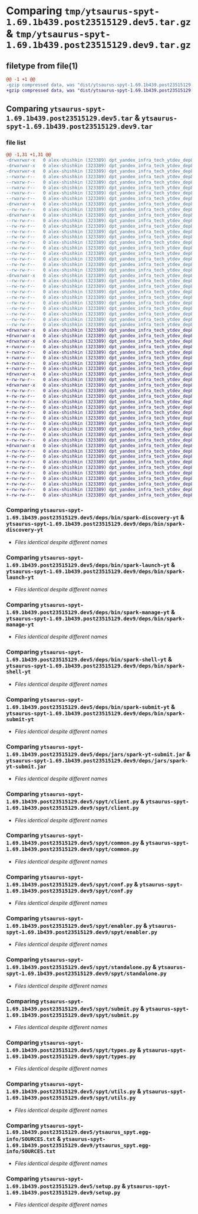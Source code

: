 # Comparing `tmp/ytsaurus-spyt-1.69.1b439.post23515129.dev5.tar.gz` & `tmp/ytsaurus-spyt-1.69.1b439.post23515129.dev9.tar.gz`

## filetype from file(1)

```diff
@@ -1 +1 @@
-gzip compressed data, was "dist/ytsaurus-spyt-1.69.1b439.post23515129.dev5.tar", last modified: Tue Apr  4 15:16:56 2023, max compression
+gzip compressed data, was "dist/ytsaurus-spyt-1.69.1b439.post23515129.dev9.tar", last modified: Thu Apr  6 08:54:06 2023, max compression
```

## Comparing `ytsaurus-spyt-1.69.1b439.post23515129.dev5.tar` & `ytsaurus-spyt-1.69.1b439.post23515129.dev9.tar`

### file list

```diff
@@ -1,31 +1,31 @@
-drwxrwxr-x   0 alex-shishkin (323389) dpt_yandex_infra_tech_ytdev_dep8 (246647)        0 2023-04-04 15:16:56.000000 ytsaurus-spyt-1.69.1b439.post23515129.dev5/
-drwxrwxr-x   0 alex-shishkin (323389) dpt_yandex_infra_tech_ytdev_dep8 (246647)        0 2023-04-04 15:16:56.000000 ytsaurus-spyt-1.69.1b439.post23515129.dev5/deps/
-drwxrwxr-x   0 alex-shishkin (323389) dpt_yandex_infra_tech_ytdev_dep8 (246647)        0 2023-04-04 15:16:56.000000 ytsaurus-spyt-1.69.1b439.post23515129.dev5/deps/bin/
--rwxrw-r--   0 alex-shishkin (323389) dpt_yandex_infra_tech_ytdev_dep8 (246647)     1245 2023-04-04 15:16:56.000000 ytsaurus-spyt-1.69.1b439.post23515129.dev5/deps/bin/spark-discovery-yt
--rwxrw-r--   0 alex-shishkin (323389) dpt_yandex_infra_tech_ytdev_dep8 (246647)    11097 2023-04-04 15:16:56.000000 ytsaurus-spyt-1.69.1b439.post23515129.dev5/deps/bin/spark-launch-yt
--rwxrw-r--   0 alex-shishkin (323389) dpt_yandex_infra_tech_ytdev_dep8 (246647)     2351 2023-04-04 15:16:56.000000 ytsaurus-spyt-1.69.1b439.post23515129.dev5/deps/bin/spark-manage-yt
--rwxrw-r--   0 alex-shishkin (323389) dpt_yandex_infra_tech_ytdev_dep8 (246647)      813 2023-04-04 15:16:56.000000 ytsaurus-spyt-1.69.1b439.post23515129.dev5/deps/bin/spark-shell-yt
--rwxrw-r--   0 alex-shishkin (323389) dpt_yandex_infra_tech_ytdev_dep8 (246647)     1063 2023-04-04 15:16:56.000000 ytsaurus-spyt-1.69.1b439.post23515129.dev5/deps/bin/spark-submit-yt
-drwxrwxr-x   0 alex-shishkin (323389) dpt_yandex_infra_tech_ytdev_dep8 (246647)        0 2023-04-04 15:16:56.000000 ytsaurus-spyt-1.69.1b439.post23515129.dev5/deps/jars/
--rw-rw-r--   0 alex-shishkin (323389) dpt_yandex_infra_tech_ytdev_dep8 (246647)  1798359 2023-04-04 15:16:56.000000 ytsaurus-spyt-1.69.1b439.post23515129.dev5/deps/jars/spark-yt-submit.jar
-drwxrwxr-x   0 alex-shishkin (323389) dpt_yandex_infra_tech_ytdev_dep8 (246647)        0 2023-04-04 15:16:56.000000 ytsaurus-spyt-1.69.1b439.post23515129.dev5/spyt/
--rw-rw-r--   0 alex-shishkin (323389) dpt_yandex_infra_tech_ytdev_dep8 (246647)       95 2023-02-22 20:15:30.000000 ytsaurus-spyt-1.69.1b439.post23515129.dev5/spyt/__init__.py
--rw-rw-r--   0 alex-shishkin (323389) dpt_yandex_infra_tech_ytdev_dep8 (246647)    16556 2023-04-04 15:16:01.000000 ytsaurus-spyt-1.69.1b439.post23515129.dev5/spyt/client.py
--rw-rw-r--   0 alex-shishkin (323389) dpt_yandex_infra_tech_ytdev_dep8 (246647)     1106 2023-03-14 10:41:35.000000 ytsaurus-spyt-1.69.1b439.post23515129.dev5/spyt/common.py
--rw-rw-r--   0 alex-shishkin (323389) dpt_yandex_infra_tech_ytdev_dep8 (246647)     7436 2023-04-04 15:16:01.000000 ytsaurus-spyt-1.69.1b439.post23515129.dev5/spyt/conf.py
--rw-rw-r--   0 alex-shishkin (323389) dpt_yandex_infra_tech_ytdev_dep8 (246647)     3493 2023-03-18 23:30:06.000000 ytsaurus-spyt-1.69.1b439.post23515129.dev5/spyt/enabler.py
--rw-rw-r--   0 alex-shishkin (323389) dpt_yandex_infra_tech_ytdev_dep8 (246647)    34102 2023-04-04 15:16:01.000000 ytsaurus-spyt-1.69.1b439.post23515129.dev5/spyt/standalone.py
--rw-rw-r--   0 alex-shishkin (323389) dpt_yandex_infra_tech_ytdev_dep8 (246647)     9779 2023-03-14 10:41:35.000000 ytsaurus-spyt-1.69.1b439.post23515129.dev5/spyt/submit.py
--rw-rw-r--   0 alex-shishkin (323389) dpt_yandex_infra_tech_ytdev_dep8 (246647)     4003 2023-03-14 10:41:35.000000 ytsaurus-spyt-1.69.1b439.post23515129.dev5/spyt/types.py
--rw-rw-r--   0 alex-shishkin (323389) dpt_yandex_infra_tech_ytdev_dep8 (246647)    10373 2023-04-04 15:16:01.000000 ytsaurus-spyt-1.69.1b439.post23515129.dev5/spyt/utils.py
--rw-rw-r--   0 alex-shishkin (323389) dpt_yandex_infra_tech_ytdev_dep8 (246647)      181 2023-04-04 15:16:42.000000 ytsaurus-spyt-1.69.1b439.post23515129.dev5/spyt/version.py
-drwxrwxr-x   0 alex-shishkin (323389) dpt_yandex_infra_tech_ytdev_dep8 (246647)        0 2023-04-04 15:16:56.000000 ytsaurus-spyt-1.69.1b439.post23515129.dev5/ytsaurus_spyt.egg-info/
--rw-rw-r--   0 alex-shishkin (323389) dpt_yandex_infra_tech_ytdev_dep8 (246647)      333 2023-04-04 15:16:56.000000 ytsaurus-spyt-1.69.1b439.post23515129.dev5/ytsaurus_spyt.egg-info/PKG-INFO
--rw-rw-r--   0 alex-shishkin (323389) dpt_yandex_infra_tech_ytdev_dep8 (246647)      515 2023-04-04 15:16:56.000000 ytsaurus-spyt-1.69.1b439.post23515129.dev5/ytsaurus_spyt.egg-info/SOURCES.txt
--rw-rw-r--   0 alex-shishkin (323389) dpt_yandex_infra_tech_ytdev_dep8 (246647)        1 2023-04-04 15:16:56.000000 ytsaurus-spyt-1.69.1b439.post23515129.dev5/ytsaurus_spyt.egg-info/dependency_links.txt
--rw-rw-r--   0 alex-shishkin (323389) dpt_yandex_infra_tech_ytdev_dep8 (246647)       40 2023-04-04 15:16:56.000000 ytsaurus-spyt-1.69.1b439.post23515129.dev5/ytsaurus_spyt.egg-info/requires.txt
--rw-rw-r--   0 alex-shishkin (323389) dpt_yandex_infra_tech_ytdev_dep8 (246647)        5 2023-04-04 15:16:56.000000 ytsaurus-spyt-1.69.1b439.post23515129.dev5/ytsaurus_spyt.egg-info/top_level.txt
--rw-rw-r--   0 alex-shishkin (323389) dpt_yandex_infra_tech_ytdev_dep8 (246647)      110 2023-02-22 20:15:30.000000 ytsaurus-spyt-1.69.1b439.post23515129.dev5/MANIFEST.in
--rw-rw-r--   0 alex-shishkin (323389) dpt_yandex_infra_tech_ytdev_dep8 (246647)     1011 2023-04-04 15:16:01.000000 ytsaurus-spyt-1.69.1b439.post23515129.dev5/setup.py
--rw-rw-r--   0 alex-shishkin (323389) dpt_yandex_infra_tech_ytdev_dep8 (246647)      333 2023-04-04 15:16:56.000000 ytsaurus-spyt-1.69.1b439.post23515129.dev5/PKG-INFO
--rw-rw-r--   0 alex-shishkin (323389) dpt_yandex_infra_tech_ytdev_dep8 (246647)       38 2023-04-04 15:16:56.000000 ytsaurus-spyt-1.69.1b439.post23515129.dev5/setup.cfg
+drwxrwxr-x   0 alex-shishkin (323389) dpt_yandex_infra_tech_ytdev_dep8 (246647)        0 2023-04-06 08:54:06.000000 ytsaurus-spyt-1.69.1b439.post23515129.dev9/
+drwxrwxr-x   0 alex-shishkin (323389) dpt_yandex_infra_tech_ytdev_dep8 (246647)        0 2023-04-06 08:54:06.000000 ytsaurus-spyt-1.69.1b439.post23515129.dev9/deps/
+drwxrwxr-x   0 alex-shishkin (323389) dpt_yandex_infra_tech_ytdev_dep8 (246647)        0 2023-04-06 08:54:06.000000 ytsaurus-spyt-1.69.1b439.post23515129.dev9/deps/bin/
+-rwxrw-r--   0 alex-shishkin (323389) dpt_yandex_infra_tech_ytdev_dep8 (246647)     1245 2023-04-06 08:54:06.000000 ytsaurus-spyt-1.69.1b439.post23515129.dev9/deps/bin/spark-discovery-yt
+-rwxrw-r--   0 alex-shishkin (323389) dpt_yandex_infra_tech_ytdev_dep8 (246647)    11097 2023-04-06 08:54:06.000000 ytsaurus-spyt-1.69.1b439.post23515129.dev9/deps/bin/spark-launch-yt
+-rwxrw-r--   0 alex-shishkin (323389) dpt_yandex_infra_tech_ytdev_dep8 (246647)     2351 2023-04-06 08:54:06.000000 ytsaurus-spyt-1.69.1b439.post23515129.dev9/deps/bin/spark-manage-yt
+-rwxrw-r--   0 alex-shishkin (323389) dpt_yandex_infra_tech_ytdev_dep8 (246647)      813 2023-04-06 08:54:06.000000 ytsaurus-spyt-1.69.1b439.post23515129.dev9/deps/bin/spark-shell-yt
+-rwxrw-r--   0 alex-shishkin (323389) dpt_yandex_infra_tech_ytdev_dep8 (246647)     1063 2023-04-06 08:54:06.000000 ytsaurus-spyt-1.69.1b439.post23515129.dev9/deps/bin/spark-submit-yt
+drwxrwxr-x   0 alex-shishkin (323389) dpt_yandex_infra_tech_ytdev_dep8 (246647)        0 2023-04-06 08:54:06.000000 ytsaurus-spyt-1.69.1b439.post23515129.dev9/deps/jars/
+-rw-rw-r--   0 alex-shishkin (323389) dpt_yandex_infra_tech_ytdev_dep8 (246647)  1798359 2023-04-06 08:54:06.000000 ytsaurus-spyt-1.69.1b439.post23515129.dev9/deps/jars/spark-yt-submit.jar
+drwxrwxr-x   0 alex-shishkin (323389) dpt_yandex_infra_tech_ytdev_dep8 (246647)        0 2023-04-06 08:54:06.000000 ytsaurus-spyt-1.69.1b439.post23515129.dev9/spyt/
+-rw-rw-r--   0 alex-shishkin (323389) dpt_yandex_infra_tech_ytdev_dep8 (246647)       95 2023-02-22 20:15:30.000000 ytsaurus-spyt-1.69.1b439.post23515129.dev9/spyt/__init__.py
+-rw-rw-r--   0 alex-shishkin (323389) dpt_yandex_infra_tech_ytdev_dep8 (246647)    16556 2023-04-06 08:51:29.000000 ytsaurus-spyt-1.69.1b439.post23515129.dev9/spyt/client.py
+-rw-rw-r--   0 alex-shishkin (323389) dpt_yandex_infra_tech_ytdev_dep8 (246647)     1106 2023-03-14 10:41:35.000000 ytsaurus-spyt-1.69.1b439.post23515129.dev9/spyt/common.py
+-rw-rw-r--   0 alex-shishkin (323389) dpt_yandex_infra_tech_ytdev_dep8 (246647)     7436 2023-04-06 08:51:29.000000 ytsaurus-spyt-1.69.1b439.post23515129.dev9/spyt/conf.py
+-rw-rw-r--   0 alex-shishkin (323389) dpt_yandex_infra_tech_ytdev_dep8 (246647)     3493 2023-03-18 23:30:06.000000 ytsaurus-spyt-1.69.1b439.post23515129.dev9/spyt/enabler.py
+-rw-rw-r--   0 alex-shishkin (323389) dpt_yandex_infra_tech_ytdev_dep8 (246647)    34102 2023-04-06 08:51:29.000000 ytsaurus-spyt-1.69.1b439.post23515129.dev9/spyt/standalone.py
+-rw-rw-r--   0 alex-shishkin (323389) dpt_yandex_infra_tech_ytdev_dep8 (246647)     9779 2023-03-14 10:41:35.000000 ytsaurus-spyt-1.69.1b439.post23515129.dev9/spyt/submit.py
+-rw-rw-r--   0 alex-shishkin (323389) dpt_yandex_infra_tech_ytdev_dep8 (246647)     4003 2023-03-14 10:41:35.000000 ytsaurus-spyt-1.69.1b439.post23515129.dev9/spyt/types.py
+-rw-rw-r--   0 alex-shishkin (323389) dpt_yandex_infra_tech_ytdev_dep8 (246647)    10373 2023-04-06 08:51:29.000000 ytsaurus-spyt-1.69.1b439.post23515129.dev9/spyt/utils.py
+-rw-rw-r--   0 alex-shishkin (323389) dpt_yandex_infra_tech_ytdev_dep8 (246647)      181 2023-04-06 08:53:46.000000 ytsaurus-spyt-1.69.1b439.post23515129.dev9/spyt/version.py
+drwxrwxr-x   0 alex-shishkin (323389) dpt_yandex_infra_tech_ytdev_dep8 (246647)        0 2023-04-06 08:54:06.000000 ytsaurus-spyt-1.69.1b439.post23515129.dev9/ytsaurus_spyt.egg-info/
+-rw-rw-r--   0 alex-shishkin (323389) dpt_yandex_infra_tech_ytdev_dep8 (246647)      333 2023-04-06 08:54:06.000000 ytsaurus-spyt-1.69.1b439.post23515129.dev9/ytsaurus_spyt.egg-info/PKG-INFO
+-rw-rw-r--   0 alex-shishkin (323389) dpt_yandex_infra_tech_ytdev_dep8 (246647)      515 2023-04-06 08:54:06.000000 ytsaurus-spyt-1.69.1b439.post23515129.dev9/ytsaurus_spyt.egg-info/SOURCES.txt
+-rw-rw-r--   0 alex-shishkin (323389) dpt_yandex_infra_tech_ytdev_dep8 (246647)        1 2023-04-06 08:54:06.000000 ytsaurus-spyt-1.69.1b439.post23515129.dev9/ytsaurus_spyt.egg-info/dependency_links.txt
+-rw-rw-r--   0 alex-shishkin (323389) dpt_yandex_infra_tech_ytdev_dep8 (246647)       40 2023-04-06 08:54:06.000000 ytsaurus-spyt-1.69.1b439.post23515129.dev9/ytsaurus_spyt.egg-info/requires.txt
+-rw-rw-r--   0 alex-shishkin (323389) dpt_yandex_infra_tech_ytdev_dep8 (246647)        5 2023-04-06 08:54:06.000000 ytsaurus-spyt-1.69.1b439.post23515129.dev9/ytsaurus_spyt.egg-info/top_level.txt
+-rw-rw-r--   0 alex-shishkin (323389) dpt_yandex_infra_tech_ytdev_dep8 (246647)      110 2023-02-22 20:15:30.000000 ytsaurus-spyt-1.69.1b439.post23515129.dev9/MANIFEST.in
+-rw-rw-r--   0 alex-shishkin (323389) dpt_yandex_infra_tech_ytdev_dep8 (246647)     1011 2023-04-06 08:51:29.000000 ytsaurus-spyt-1.69.1b439.post23515129.dev9/setup.py
+-rw-rw-r--   0 alex-shishkin (323389) dpt_yandex_infra_tech_ytdev_dep8 (246647)      333 2023-04-06 08:54:06.000000 ytsaurus-spyt-1.69.1b439.post23515129.dev9/PKG-INFO
+-rw-rw-r--   0 alex-shishkin (323389) dpt_yandex_infra_tech_ytdev_dep8 (246647)       38 2023-04-06 08:54:06.000000 ytsaurus-spyt-1.69.1b439.post23515129.dev9/setup.cfg
```

### Comparing `ytsaurus-spyt-1.69.1b439.post23515129.dev5/deps/bin/spark-discovery-yt` & `ytsaurus-spyt-1.69.1b439.post23515129.dev9/deps/bin/spark-discovery-yt`

 * *Files identical despite different names*

### Comparing `ytsaurus-spyt-1.69.1b439.post23515129.dev5/deps/bin/spark-launch-yt` & `ytsaurus-spyt-1.69.1b439.post23515129.dev9/deps/bin/spark-launch-yt`

 * *Files identical despite different names*

### Comparing `ytsaurus-spyt-1.69.1b439.post23515129.dev5/deps/bin/spark-manage-yt` & `ytsaurus-spyt-1.69.1b439.post23515129.dev9/deps/bin/spark-manage-yt`

 * *Files identical despite different names*

### Comparing `ytsaurus-spyt-1.69.1b439.post23515129.dev5/deps/bin/spark-shell-yt` & `ytsaurus-spyt-1.69.1b439.post23515129.dev9/deps/bin/spark-shell-yt`

 * *Files identical despite different names*

### Comparing `ytsaurus-spyt-1.69.1b439.post23515129.dev5/deps/bin/spark-submit-yt` & `ytsaurus-spyt-1.69.1b439.post23515129.dev9/deps/bin/spark-submit-yt`

 * *Files identical despite different names*

### Comparing `ytsaurus-spyt-1.69.1b439.post23515129.dev5/deps/jars/spark-yt-submit.jar` & `ytsaurus-spyt-1.69.1b439.post23515129.dev9/deps/jars/spark-yt-submit.jar`

 * *Files identical despite different names*

### Comparing `ytsaurus-spyt-1.69.1b439.post23515129.dev5/spyt/client.py` & `ytsaurus-spyt-1.69.1b439.post23515129.dev9/spyt/client.py`

 * *Files identical despite different names*

### Comparing `ytsaurus-spyt-1.69.1b439.post23515129.dev5/spyt/common.py` & `ytsaurus-spyt-1.69.1b439.post23515129.dev9/spyt/common.py`

 * *Files identical despite different names*

### Comparing `ytsaurus-spyt-1.69.1b439.post23515129.dev5/spyt/conf.py` & `ytsaurus-spyt-1.69.1b439.post23515129.dev9/spyt/conf.py`

 * *Files identical despite different names*

### Comparing `ytsaurus-spyt-1.69.1b439.post23515129.dev5/spyt/enabler.py` & `ytsaurus-spyt-1.69.1b439.post23515129.dev9/spyt/enabler.py`

 * *Files identical despite different names*

### Comparing `ytsaurus-spyt-1.69.1b439.post23515129.dev5/spyt/standalone.py` & `ytsaurus-spyt-1.69.1b439.post23515129.dev9/spyt/standalone.py`

 * *Files identical despite different names*

### Comparing `ytsaurus-spyt-1.69.1b439.post23515129.dev5/spyt/submit.py` & `ytsaurus-spyt-1.69.1b439.post23515129.dev9/spyt/submit.py`

 * *Files identical despite different names*

### Comparing `ytsaurus-spyt-1.69.1b439.post23515129.dev5/spyt/types.py` & `ytsaurus-spyt-1.69.1b439.post23515129.dev9/spyt/types.py`

 * *Files identical despite different names*

### Comparing `ytsaurus-spyt-1.69.1b439.post23515129.dev5/spyt/utils.py` & `ytsaurus-spyt-1.69.1b439.post23515129.dev9/spyt/utils.py`

 * *Files identical despite different names*

### Comparing `ytsaurus-spyt-1.69.1b439.post23515129.dev5/ytsaurus_spyt.egg-info/SOURCES.txt` & `ytsaurus-spyt-1.69.1b439.post23515129.dev9/ytsaurus_spyt.egg-info/SOURCES.txt`

 * *Files identical despite different names*

### Comparing `ytsaurus-spyt-1.69.1b439.post23515129.dev5/setup.py` & `ytsaurus-spyt-1.69.1b439.post23515129.dev9/setup.py`

 * *Files identical despite different names*

